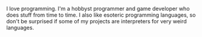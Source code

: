 I love programming. I'm a hobbyst programmer and game developer who does stuff from time to time.
I also like esoteric programming languages, so don't be surprised if some of my projects are interpreters for very weird languages.
